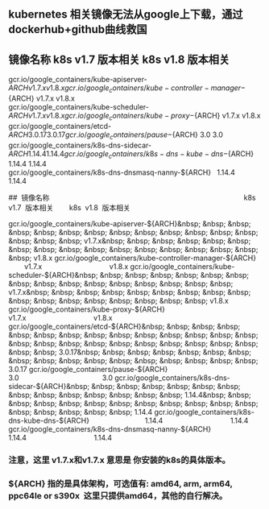 ## kubernetes 相关镜像无法从google上下载，通过dockerhub+github曲线救国

## 镜像名称	                                             k8s v1.7 版本相关	k8s v1.8 版本相关

gcr.io/google_containers/kube-apiserver-${ARCH}	            v1.7.x	             v1.8.x  
gcr.io/google_containers/kube-controller-manager-${ARCH}	  v1.7.x	             v1.8.x  
gcr.io/google_containers/kube-scheduler-${ARCH}	            v1.7.x	             v1.8.x  
gcr.io/google_containers/kube-proxy-${ARCH}	                v1.7.x	             v1.8.x  
gcr.io/google_containers/etcd-${ARCH}	                      3.0.17	             3.0.17  
gcr.io/google_containers/pause-${ARCH}	                    3.0	                 3.0  
gcr.io/google_containers/k8s-dns-sidecar-${ARCH}	          1.14.4	             1.14.4  
gcr.io/google_containers/k8s-dns-kube-dns-${ARCH}	          1.14.4	             1.14.4  
gcr.io/google_containers/k8s-dns-dnsmasq-nanny-${ARCH}	    1.14.4	             1.14.4  
  
  
  
##&nbsp; 镜像名称&nbsp; &nbsp; &nbsp; &nbsp; &nbsp; &nbsp; &nbsp; &nbsp; &nbsp; &nbsp; &nbsp; &nbsp; &nbsp; &nbsp; &nbsp; &nbsp; &nbsp; &nbsp; &nbsp; &nbsp; &nbsp; &nbsp; &nbsp; &nbsp; &nbsp; &nbsp; &nbsp; &nbsp; &nbsp; &nbsp; &nbsp; &nbsp; &nbsp; &nbsp; &nbsp; &nbsp; &nbsp; &nbsp; &nbsp; &nbsp; &nbsp; &nbsp; &nbsp; &nbsp; &nbsp; &nbsp; &nbsp; &nbsp; &nbsp; k8s&nbsp; v1.7&nbsp; 版本相关&nbsp; &nbsp; &nbsp; &nbsp; k8s&nbsp; v1.8&nbsp; 版本相关

gcr.io/google_containers/kube-apiserver-${ARCH}&nbsp; &nbsp; &nbsp; &nbsp; &nbsp; &nbsp; &nbsp; &nbsp; &nbsp; &nbsp; &nbsp; &nbsp; &nbsp; &nbsp; &nbsp; &nbsp; v1.7.x&nbsp; &nbsp; &nbsp; &nbsp; &nbsp; &nbsp; &nbsp; &nbsp; &nbsp; &nbsp; &nbsp; &nbsp; &nbsp; &nbsp; &nbsp; &nbsp; &nbsp; v1.8.x
gcr.io/google_containers/kube-controller-manager-${ARCH}&nbsp; &nbsp; &nbsp; &nbsp; &nbsp; &nbsp; v1.7.x&nbsp; &nbsp; &nbsp; &nbsp; &nbsp; &nbsp; &nbsp; &nbsp; &nbsp; &nbsp; &nbsp; &nbsp; &nbsp; &nbsp; &nbsp; &nbsp; &nbsp; v1.8.x
gcr.io/google_containers/kube-scheduler-${ARCH}&nbsp; &nbsp; &nbsp; &nbsp; &nbsp; &nbsp; &nbsp; &nbsp; &nbsp; &nbsp; &nbsp; &nbsp; &nbsp; &nbsp; &nbsp; &nbsp; v1.7.x&nbsp; &nbsp; &nbsp; &nbsp; &nbsp; &nbsp; &nbsp; &nbsp; &nbsp; &nbsp; &nbsp; &nbsp; &nbsp; &nbsp; &nbsp; &nbsp; &nbsp; v1.8.x
gcr.io/google_containers/kube-proxy-${ARCH}&nbsp; &nbsp; &nbsp; &nbsp; &nbsp; &nbsp; &nbsp; &nbsp; &nbsp; &nbsp; &nbsp; &nbsp; &nbsp; &nbsp; &nbsp; &nbsp; &nbsp; &nbsp; &nbsp; &nbsp; v1.7.x&nbsp; &nbsp; &nbsp; &nbsp; &nbsp; &nbsp; &nbsp; &nbsp; &nbsp; &nbsp; &nbsp; &nbsp; &nbsp; &nbsp; &nbsp; &nbsp; &nbsp; v1.8.x
gcr.io/google_containers/etcd-${ARCH}&nbsp; &nbsp; &nbsp; &nbsp; &nbsp; &nbsp; &nbsp; &nbsp; &nbsp; &nbsp; &nbsp; &nbsp; &nbsp; &nbsp; &nbsp; &nbsp; &nbsp; &nbsp; &nbsp; &nbsp; &nbsp; &nbsp; &nbsp; &nbsp; &nbsp; &nbsp; 3.0.17&nbsp; &nbsp; &nbsp; &nbsp; &nbsp; &nbsp; &nbsp; &nbsp; &nbsp; &nbsp; &nbsp; &nbsp; &nbsp; &nbsp; &nbsp; &nbsp; &nbsp; 3.0.17
gcr.io/google_containers/pause-${ARCH}&nbsp; &nbsp; &nbsp; &nbsp; &nbsp; &nbsp; &nbsp; &nbsp; &nbsp; &nbsp; &nbsp; &nbsp; &nbsp; &nbsp; &nbsp; &nbsp; &nbsp; &nbsp; &nbsp; &nbsp; &nbsp; &nbsp; &nbsp; &nbsp; 3.0&nbsp; &nbsp; &nbsp; &nbsp; &nbsp; &nbsp; &nbsp; &nbsp; &nbsp; &nbsp; &nbsp; &nbsp; &nbsp; &nbsp; &nbsp; &nbsp; &nbsp; &nbsp; &nbsp; &nbsp; &nbsp; 3.0
gcr.io/google_containers/k8s-dns-sidecar-${ARCH}&nbsp; &nbsp; &nbsp; &nbsp; &nbsp; &nbsp; &nbsp; &nbsp; &nbsp; &nbsp; &nbsp; &nbsp; &nbsp; &nbsp; 1.14.4&nbsp; &nbsp; &nbsp; &nbsp; &nbsp; &nbsp; &nbsp; &nbsp; &nbsp; &nbsp; &nbsp; &nbsp; &nbsp; &nbsp; &nbsp; &nbsp; &nbsp; 1.14.4
gcr.io/google_containers/k8s-dns-kube-dns-${ARCH}&nbsp; &nbsp; &nbsp; &nbsp; &nbsp; &nbsp; &nbsp; &nbsp; &nbsp; &nbsp; &nbsp; &nbsp; &nbsp; &nbsp; 1.14.4&nbsp; &nbsp; &nbsp; &nbsp; &nbsp; &nbsp; &nbsp; &nbsp; &nbsp; &nbsp; &nbsp; &nbsp; &nbsp; &nbsp; &nbsp; &nbsp; &nbsp; 1.14.4
gcr.io/google_containers/k8s-dns-dnsmasq-nanny-${ARCH}&nbsp; &nbsp; &nbsp; &nbsp; &nbsp; &nbsp; &nbsp; &nbsp; 1.14.4&nbsp; &nbsp; &nbsp; &nbsp; &nbsp; &nbsp; &nbsp; &nbsp; &nbsp; &nbsp; &nbsp; &nbsp; &nbsp; &nbsp; &nbsp; &nbsp; &nbsp; 1.14.4



### 注意，这里 v1.7.x和v1.7.x 意思是 你安装的k8s的具体版本。  

### ${ARCH} 指的是具体架构，可选值有: amd64, arm, arm64, ppc64le or s390x  这里只提供amd64，其他的自行解决。
